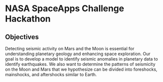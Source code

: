 # NASA SpaceApps Challenge Hackathon

## Objectives
Detecting seismic activity on Mars and the Moon is essential for understanding planetary geology and enhancing space exploration. Our goal is to develop a model to identify seismic anomalies in planetary data to identify earthquakes. We also want to determine the patterns of seismicity on the Moon and Mars that we hypothesize can be divided into foreshocks, mainshocks, and aftershocks similar to Earth.
